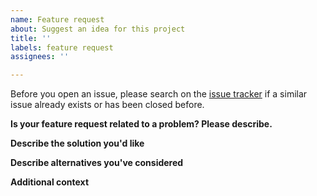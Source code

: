 ```yaml
---
name: Feature request
about: Suggest an idea for this project
title: ''
labels: feature request
assignees: ''

---
```


Before you open an issue, please search on the [issue tracker](../) if a similar issue already exists or has been closed before.

**Is your feature request related to a problem? Please describe.**

<!-- A clear and concise description of what the problem is. -->

**Describe the solution you'd like**

<!-- A clear and concise description of what you want to happen. -->

**Describe alternatives you've considered**

<!-- A clear and concise description of any alternative solutions or features you've considered. -->

**Additional context**

<!-- Add any other context or screenshots about the feature request here. -->
